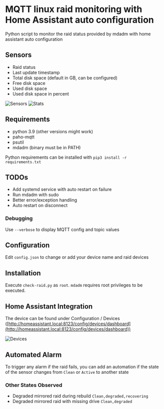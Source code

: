 # MQTT linux raid monitoring with Home Assistant auto configuration

Python script to monitor the raid status provided by mdadm with home assistant auto configuration

## Sensors

 - Raid status
 - Last update timestamp
 - Total disk space (default in GB, can be configured)
 - Free disk space
 - Used disk space
 - Used disk space in percent

 ![Sensors](https://raw.githubusercontent.com/sascha432/hass_mqtt_raid_status/master/sensors.png)
 ![Stats](https://raw.githubusercontent.com/sascha432/hass_mqtt_raid_status/master/stats.png)

## Requirements

- python 3.9 (other versions might work)
- paho-mqtt
- psutil
- mdadm (binary must be in PATH)

Python requirements can be installed with `pip3 install -r requirements.txt`

## TODOs

 - Add systemd service with auto restart on failure
 - Run mdadm with sudo
 - Better error/exception handling
 - Auto restart on disconnect

### Debugging

Use `--verbose` to display MQTT config and topic values

## Configuration

Edit `config.json` to change or add your device name and raid devices

## Installation

Execute `check-raid.py` as `root`. `mdadm` requires root privileges to be executed. 

## Home Assistant Integration

The device can be found under Configuration / Devices ([http://homeassistant.local:8123/config/devices/dashboard](http://homeassistant.local:8123/config/devices/dashboard))

![Devices](https://raw.githubusercontent.com/sascha432/hass_mqtt_raid_status/master/device.png)

## Automated Alarm

To trigger any alarm if the raid fails, you can add an automation if the state of the sensor changes from `Clean` or `Active` to another state

### Other States Observed

- Degraded mirrored raid during rebuild `Clean,degraded,recovering`
- Degraded mirrored raid with missing drive `Clean,degraded`
